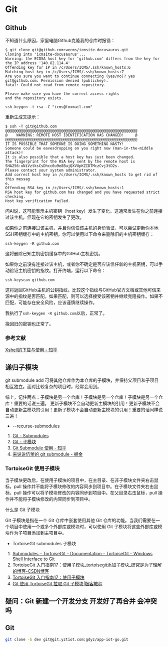 # Git

## Github

不知道什么原因，家里电脑Github克隆我的仓库时报错：

```
$ git clone git@github.com:wecms/icmsite-docusaurus.git
Cloning into 'icmsite-docusaurus'...
Warning: the ECDSA host key for 'github.com' differs from the key for the IP address '140.82.114.4'
Offending key for IP in /c/Users/ICMS/.ssh/known_hosts:6
Matching host key in /c/Users/ICMS/.ssh/known_hosts:7
Are you sure you want to continue connecting (yes/no)? yes
git@github.com: Permission denied (publickey).
fatal: Could not read from remote repository.

Please make sure you have the correct access rights
and the repository exists.
```

```
ssh-keygen -t rsa -C "icms@foxmail.com"
```

重新生成又提示：

```
$ ssh -T git@github.com
@@@@@@@@@@@@@@@@@@@@@@@@@@@@@@@@@@@@@@@@@@@@@@@@@@@@@@@@@@@
@    WARNING: REMOTE HOST IDENTIFICATION HAS CHANGED!     @
@@@@@@@@@@@@@@@@@@@@@@@@@@@@@@@@@@@@@@@@@@@@@@@@@@@@@@@@@@@
IT IS POSSIBLE THAT SOMEONE IS DOING SOMETHING NASTY!
Someone could be eavesdropping on you right now (man-in-the-middle attack)!
It is also possible that a host key has just been changed.
The fingerprint for the RSA key sent by the remote host is
SHA256:uNiVztksCsDhcc0u9e8BujQXVUpKZIDTMczCvj3tD2s.
Please contact your system administrator.
Add correct host key in /c/Users/ICMS/.ssh/known_hosts to get rid of this messag                                                                                                                                                                                               e.
Offending RSA key in /c/Users/ICMS/.ssh/known_hosts:1
RSA host key for github.com has changed and you have requested strict checking.
Host key verification failed.
```

问AI说，这可能表示主机密钥（host key）发生了变化。这通常发生在你之前连接过该主机，但现在它的密钥发生了更改。

如果你之前连接过该主机，并且你信任该主机的身份验证，可以尝试更新你本地SSH密钥缓存中的主机密钥。你可以使用以下命令来删除旧的主机密钥缓存：

```
ssh-keygen -R github.com
```

这将删除已知主机密钥缓存中的GitHub主机密钥。

如果你之前没有连接过该主机，或者你不确定是否应该信任新的主机密钥，可以手动验证主机密钥的指纹。打开终端，运行以下命令：

```
ssh-keyscan github.com
```

这将返回GitHub主机的公钥指纹。比较这个指纹与GitHub官方文档或其他可信来源中的指纹是否匹配。如果匹配，则可以选择接受该密钥并继续克隆操作。如果不匹配，可能存在安全风险，应该谨慎继续操作。

我执行了`ssh-keygen -R github.com`以后，正常了。

挽回旧的密钥也正常了。

### 参考文献

[Xshell的下载与使用 - 知乎](https://zhuanlan.zhihu.com/p/196664911)

## 递归子模块

git submodule add 可将其他仓库作为本仓库的子模块，并保持父项目和子项目相互独立。面对比较复杂的项目时，经常会用到。

综上，记住两点：子模块是另一个仓库！子模块是另一个仓库！子模块是另一个仓库！重要的话说三遍。 更新子模块不会自动更新主模块的引用！更新子模块不会自动更新主模块的引用！更新子模块不会自动更新主模块的引用！重要的话同样说三遍！


- --recurse-submodules

1. [Git - Submodules](https://git-scm.com/book/en/v2/Git-Tools-Submodules)
2. [Git - 子模块](https://git-scm.com/book/zh/v2/Git-%E5%B7%A5%E5%85%B7-%E5%AD%90%E6%A8%A1%E5%9D%97)
3. [Git Submodule 使用 - 知乎](https://zhuanlan.zhihu.com/p/374662328)
4. [来说说坑爹的 git submodule - 掘金](https://juejin.cn/post/6844903920645455879)

### TortoiseGit 使用子模块

当子模块更改后，在使用子模块的项目中，在主目录、在非子模块文件夹右击鼠标，pull 操作并不能将子模块修改的内容同步到项目中。在子模块文件夹右击鼠标，pull 操作可以将子模块修改的内容同步到项目中。在父目录右击鼠标，pull 操作并不能将子模块修改的内容同步到项目中。

什么是 Git 子模块

Git 子模块是指在一个 Git 仓库中嵌套使用其他 Git 仓库的功能。当我们需要在一个项目中使用一个或多个外部库或模块时，可以使用 Git 子模块将这些外部库或模块作为子项目添加到主项目中。

- TortoiseGit  submodules 子模块
  
1. [Submodules – TortoiseGit – Documentation – TortoiseGit – Windows Shell Interface to Git](https://tortoisegit.org/docs/tortoisegit/tgit-dug-submodules.html)
2. [TortoiseGit 入门指南17：使用子模块_tortoisegit添加子模块_研究是为了理解的博客-CSDN博客](https://blog.csdn.net/zhzht19861011/article/details/131945875)
3. [TortoiseGit 入门指南17：使用子模块](http://element-ui.cn/article/show-1730763.html?action=onClick)
4. [Git 使用 TortoiseGit 拉取 Git 子模块|极客教程](https://geek-docs.com/git/git-questions/76_git_pulling_git_submodules_with_tortoisegit.html)

## 疑问：Git 新建一个开发分支 开发好了再合并 会冲突吗

## Git 

```bash
git clone -b dev git@git.yztiot.com:gdyz/app-iot-go.git
```